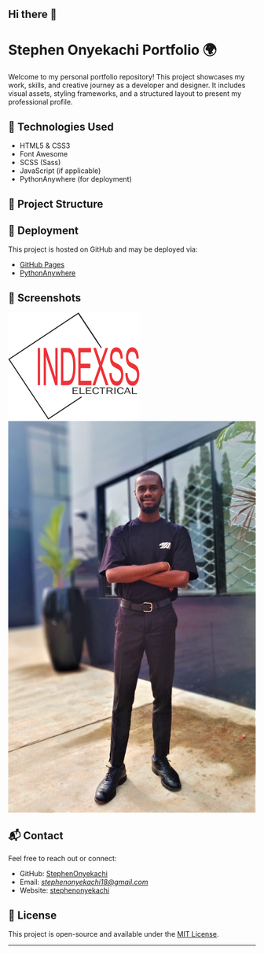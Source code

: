 ## Hi there 👋

# Stephen Onyekachi Portfolio 🌍

Welcome to my personal portfolio repository! This project showcases my work, skills, and creative journey as a developer and designer. It includes visual assets, styling frameworks, and a structured layout to present my professional profile.

## 🔧 Technologies Used

- HTML5 & CSS3
- Font Awesome
- SCSS (Sass)
- JavaScript (if applicable)
- PythonAnywhere (for deployment)

## 📁 Project Structure


## 🚀 Deployment

This project is hosted on GitHub and may be deployed via:
- [GitHub Pages](https://pages.github.com/)
- [PythonAnywhere](https://www.pythonanywhere.com/user/StephenOnyekachi/)

## 📸 Screenshots

![Homepage Preview](static/img/indexss.png)
![About Me](static/img/me1.jpg)

## 📬 Contact

Feel free to reach out or connect:
- GitHub: [StephenOnyekachi](https://github.com/StephenOnyekachi)
- Email: *stephenonyekachi18@gmail.com*
- Website: [stephenonyekachi](https://www.pythonanywhere.com/user/StephenOnyekachi/account/)

## 📄 License

This project is open-source and available under the [MIT License](LICENSE).

---
